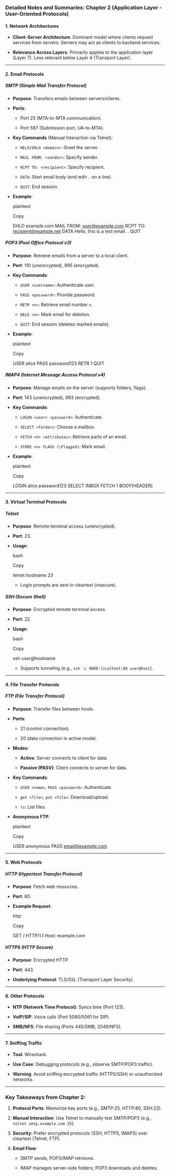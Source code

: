 ### Detailed Notes and Summaries: Chapter 2 (Application Layer - User-Oriented Protocols)

#### **1. Network Architectures**

- **Client-Server Architecture**: Dominant model where clients request services from servers. Servers may act as clients to backend services.
    
- **Relevance Across Layers**: Primarily applies to the application layer (Layer 7). Less relevant below Layer 4 (Transport Layer).
    

---

#### **2. Email Protocols**

##### **SMTP (Simple Mail Transfer Protocol)**

- **Purpose**: Transfers emails between servers/clients.
    
- **Ports**:
    
    - Port 25 (MTA-to-MTA communication).
        
    - Port 587 (Submission port, UA-to-MTA).
        
- **Key Commands** (Manual Interaction via Telnet):
    
    - `HELO/EHLO <domain>`: Greet the server.
        
    - `MAIL FROM: <sender>`: Specify sender.
        
    - `RCPT TO: <recipient>`: Specify recipient.
        
    - `DATA`: Start email body (end with `.` on a line).
        
    - `QUIT`: End session.
        
- **Example**:
    
    plaintext
    
    Copy
    
    EHLO example.com
    MAIL FROM: user@example.com
    RCPT TO: recipient@example.net
    DATA
    Hello, this is a test email.
    .
    QUIT
    

##### **POP3 (Post Office Protocol v3)**

- **Purpose**: Retrieve emails from a server to a local client.
    
- **Port**: 110 (unencrypted), 995 (encrypted).
    
- **Key Commands**:
    
    - `USER <username>`: Authenticate user.
        
    - `PASS <password>`: Provide password.
        
    - `RETR <n>`: Retrieve email number `n`.
        
    - `DELE <n>`: Mark email for deletion.
        
    - `QUIT`: End session (deletes marked emails).
        
- **Example**:
    
    plaintext
    
    Copy
    
    USER alice
    PASS password123
    RETR 1
    QUIT
    

##### **IMAP4 (Internet Message Access Protocol v4)**

- **Purpose**: Manage emails on the server (supports folders, flags).
    
- **Port**: 143 (unencrypted), 993 (encrypted).
    
- **Key Commands**:
    
    - `LOGIN <user> <password>`: Authenticate.
        
    - `SELECT <folder>`: Choose a mailbox.
        
    - `FETCH <n> <attributes>`: Retrieve parts of an email.
        
    - `STORE <n> FLAGS (\Flagged)`: Mark email.
        
- **Example**:
    
    plaintext
    
    Copy
    
    LOGIN alice password123
    SELECT INBOX
    FETCH 1 BODY[HEADER]
    

---

#### **3. Virtual Terminal Protocols**

##### **Telnet**

- **Purpose**: Remote terminal access (unencrypted).
    
- **Port**: 23.
    
- **Usage**:
    
    bash
    
    Copy
    
    telnet hostname 23
    
    - Login prompts are sent in cleartext (insecure).
        

##### **SSH (Secure Shell)**

- **Purpose**: Encrypted remote terminal access.
    
- **Port**: 22.
    
- **Usage**:
    
    bash
    
    Copy
    
    ssh user@hostname
    
    - Supports tunneling (e.g., `ssh -L 8080:localhost:80 user@host`).
        

---

#### **4. File Transfer Protocols**

##### **FTP (File Transfer Protocol)**

- **Purpose**: Transfer files between hosts.
    
- **Ports**:
    
    - 21 (control connection).
        
    - 20 (data connection in active mode).
        
- **Modes**:
    
    - **Active**: Server connects to client for data.
        
    - **Passive (PASV)**: Client connects to server for data.
        
- **Key Commands**:
    
    - `USER <name>`, `PASS <password>`: Authenticate.
        
    - `get <file>`, `put <file>`: Download/upload.
        
    - `ls`: List files.
        
- **Anonymous FTP**:
    
    plaintext
    
    Copy
    
    USER anonymous
    PASS email@example.com
    

---

#### **5. Web Protocols**

##### **HTTP (Hypertext Transfer Protocol)**

- **Purpose**: Fetch web resources.
    
- **Port**: 80.
    
- **Example Request**:
    
    http
    
    Copy
    
    GET / HTTP/1.1
    Host: example.com
    

##### **HTTPS (HTTP Secure)**

- **Purpose**: Encrypted HTTP.
    
- **Port**: 443.
    
- **Underlying Protocol**: TLS/SSL (Transport Layer Security).
    

---

#### **6. Other Protocols**

- **NTP (Network Time Protocol)**: Syncs time (Port 123).
    
- **VoIP/SIP**: Voice calls (Port 5060/5061 for SIP).
    
- **SMB/NFS**: File sharing (Ports 445/SMB, 2049/NFS).
    

---

#### **7. Sniffing Traffic**

- **Tool**: Wireshark.
    
- **Use Case**: Debugging protocols (e.g., observe SMTP/POP3 traffic).
    
- **Warning**: Avoid sniffing encrypted traffic (HTTPS/SSH) or unauthorized networks.
    

---

### Key Takeaways from Chapter 2:

1. **Protocol Ports**: Memorize key ports (e.g., SMTP:25, HTTP:80, SSH:22).
    
2. **Manual Interaction**: Use Telnet to manually test SMTP/POP3 (e.g., `telnet smtp.example.com 25`).
    
3. **Security**: Prefer encrypted protocols (SSH, HTTPS, IMAPS) over cleartext (Telnet, FTP).
    
4. **Email Flow**:
    
    - SMTP sends, POP3/IMAP retrieves.
        
    - IMAP manages server-side folders; POP3 downloads and deletes.